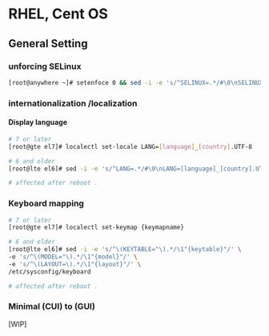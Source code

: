 # RHEL, Cent OS

## General Setting

### unforcing SELinux
```selinux.bash
[root@anywhere ~]# setenfoce 0 && sed -i -e 's/^SELINUX=.*/#\0\nSELINUX=Permissive/' /etc/selinux/confog
```

### internationalization /localization
#### Display language
```locale.bash
# 7 or later
[root@gte el7]# localectl set-locale LANG=[language]_[country].UTF-8

# 6 and older
[root@lte el6]# sed -i -e 's/^LANG=.*/#\0\nLANG=[language]_[country].UTF-8/' /etc/sysconfig/i18n

# affected after reboot .
```

### Keyboard mapping
```keymap.bash
# 7 or later
[root@gte el7]# localectl set-keymap {keymapname}

# 6 and older
[root@lte el6]# sed -i -e 's/^\(KEYTABLE="\).*/\1"{keytable}"/' \
-e 's/^\(MODEL="\).*/\1"{model}"/' \
-e 's/^\(LAYOUT=\).*/\1"{layout}"/' \
/etc/sysconfig/keyboard

# affected after reboot .
```

### Minimal (CUI) to (GUI)
[WIP]
